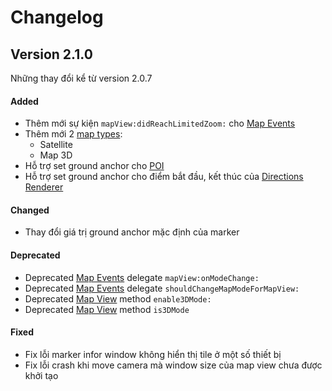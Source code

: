 # Changelog

## Version 2.1.0

Những thay đổi kể từ version 2.0.7

#### Added

- Thêm mới sự kiện `mapView:didReachLimitedZoom:` cho [Map Events](guides/map-events.md)
- Thêm mới 2 [map types](guides/map-types.md):
  + Satellite
  + Map 3D
- Hỗ trợ set ground anchor cho [POI](guides/poi.md)
- Hỗ trợ set ground anchor cho điểm bắt đầu, kết thúc của [Directions Renderer](guides/directions-renderer.md)

#### Changed

- Thay đổi giá trị ground anchor mặc định của marker

#### Deprecated

- Deprecated [Map Events](guides/map-events.md) delegate `mapView:onModeChange:`
- Deprecated [Map Events](guides/map-events.md) delegate `shouldChangeMapModeForMapView:`
- Deprecated [Map View](reference/map.md) method `enable3DMode:` 
- Deprecated [Map View](reference/map.md) method `is3DMode` 

<!-- #### Removed -->

#### Fixed

- Fix lỗi marker infor window không hiển thị tile ở một số thiết bị
- Fix lỗi crash khi move camera mà window size của map view chưa được khởi tạo

<!-- #### Security -->
